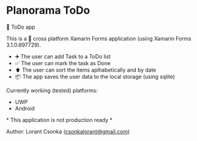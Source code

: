 # Planorama ToDo
:memo: ToDo app


This is a :iphone: cross platform Xamarin Forms application (using Xamarin Forms 3.1.0.697729).
- :heavy_plus_sign: The user can add Task to a ToDo list
- :white_check_mark: The user can mark the task as Done
- :arrow_up: The user can sort the items aplhabetically and by date
- :package: The app saves the user data to the local storage (using sqlite)


Currently working (tested) platforms:
- UWP
- Android


\* This application is not production ready \*

Author: Lorant Csonka (csonkalorant@gmail.com)
